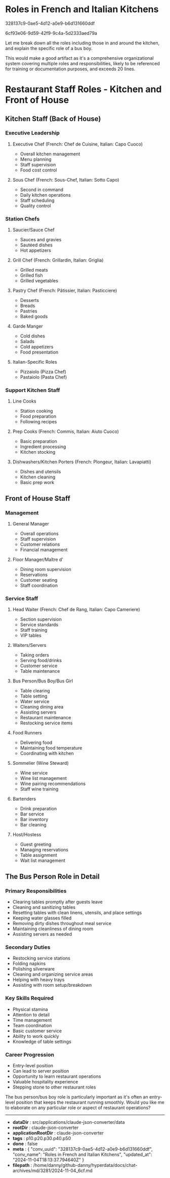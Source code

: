 # Roles in French and Italian Kitchens

328137c9-0ae5-4d12-a0e9-b6d131660ddf

6cf93e06-9d59-42f9-9c4a-5d2333aed79a

 Let me break down all the roles including those in and around the kitchen, and explain the specific role of a bus boy.

<antThinking>This would make a good artifact as it's a comprehensive organizational system covering multiple roles and responsibilities, likely to be referenced for training or documentation purposes, and exceeds 20 lines.</antThinking>

<antArtifact identifier="restaurant-roles" type="text/markdown" title="Restaurant Staff Roles - Kitchen and Front of House">

# Restaurant Staff Roles - Kitchen and Front of House

## Kitchen Staff (Back of House)

### Executive Leadership
1. Executive Chef (French: Chef de Cuisine, Italian: Capo Cuoco)
   - Overall kitchen management
   - Menu planning
   - Staff supervision
   - Food cost control

2. Sous Chef (French: Sous-Chef, Italian: Sotto Capo)
   - Second in command
   - Daily kitchen operations
   - Staff scheduling
   - Quality control

### Station Chefs
1. Saucier/Sauce Chef
   - Sauces and gravies
   - Sautéed dishes
   - Hot appetizers

2. Grill Chef (French: Grillardin, Italian: Griglia)
   - Grilled meats
   - Grilled fish
   - Grilled vegetables

3. Pastry Chef (French: Pâtissier, Italian: Pasticciere)
   - Desserts
   - Breads
   - Pastries
   - Baked goods

4. Garde Manger
   - Cold dishes
   - Salads
   - Cold appetizers
   - Food presentation

5. Italian-Specific Roles
   - Pizzaiolo (Pizza Chef)
   - Pastaiolo (Pasta Chef)

### Support Kitchen Staff
1. Line Cooks
   - Station cooking
   - Food preparation
   - Following recipes

2. Prep Cooks (French: Commis, Italian: Aiuto Cuoco)
   - Basic preparation
   - Ingredient processing
   - Kitchen stocking

3. Dishwashers/Kitchen Porters (French: Plongeur, Italian: Lavapiatti)
   - Dishes and utensils
   - Kitchen cleaning
   - Basic prep work

## Front of House Staff

### Management
1. General Manager
   - Overall operations
   - Staff supervision
   - Customer relations
   - Financial management

2. Floor Manager/Maître d'
   - Dining room supervision
   - Reservations
   - Customer seating
   - Staff coordination

### Service Staff
1. Head Waiter (French: Chef de Rang, Italian: Capo Cameriere)
   - Section supervision
   - Service standards
   - Staff training
   - VIP tables

2. Waiters/Servers
   - Taking orders
   - Serving food/drinks
   - Customer service
   - Table maintenance

3. Bus Person/Bus Boy/Bus Girl
   - Table clearing
   - Table setting
   - Water service
   - Cleaning dining area
   - Assisting servers
   - Restaurant maintenance
   - Restocking service items

4. Food Runners
   - Delivering food
   - Maintaining food temperature
   - Coordinating with kitchen

5. Sommelier (Wine Steward)
   - Wine service
   - Wine list management
   - Wine pairing recommendations
   - Staff wine training

6. Bartenders
   - Drink preparation
   - Bar service
   - Bar inventory
   - Bar cleaning

7. Host/Hostess
   - Guest greeting
   - Managing reservations
   - Table assignment
   - Wait list management

## The Bus Person Role in Detail

### Primary Responsibilities
- Clearing tables promptly after guests leave
- Cleaning and sanitizing tables
- Resetting tables with clean linens, utensils, and place settings
- Keeping water glasses filled
- Removing dirty dishes throughout meal service
- Maintaining cleanliness of dining room
- Assisting servers as needed

### Secondary Duties
- Restocking service stations
- Folding napkins
- Polishing silverware
- Cleaning and organizing service areas
- Helping with heavy trays
- Assisting with room setup/breakdown

### Key Skills Required
- Physical stamina
- Attention to detail
- Time management
- Team coordination
- Basic customer service
- Ability to work quickly
- Knowledge of table settings

### Career Progression
- Entry-level position
- Can lead to server position
- Opportunity to learn restaurant operations
- Valuable hospitality experience
- Stepping stone to other restaurant roles

</antArtifact>

The bus person/bus boy role is particularly important as it's often an entry-level position that keeps the restaurant running smoothly. Would you like me to elaborate on any particular role or aspect of restaurant operations?

---

* **dataDir** : src/applications/claude-json-converter/data
* **rootDir** : claude-json-converter
* **applicationRootDir** : claude-json-converter
* **tags** : p10.p20.p30.p40.p50
* **done** : false
* **meta** : {
  "conv_uuid": "328137c9-0ae5-4d12-a0e9-b6d131660ddf",
  "conv_name": "Roles in French and Italian Kitchens",
  "updated_at": "2024-11-04T18:13:37.794640Z"
}
* **filepath** : /home/danny/github-danny/hyperdata/docs/chat-archives/md/3281/2024-11-04_6cf.md